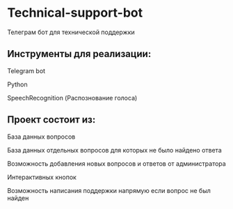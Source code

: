 # Technical-support-bot
Телеграм бот для технической поддержки
## Инструменты для реализации:
Telegram bot

Python

SpeechRecognition (Распознование голоса)

## Проект состоит из:
База данных вопросов

База данных отдельных вопросов для которых не было найдено ответа

Возможность добавления новых вопросов и ответов от администратора

Интерактивных кнопок

Возможность написания поддержки напрямую если вопрос не был найден
